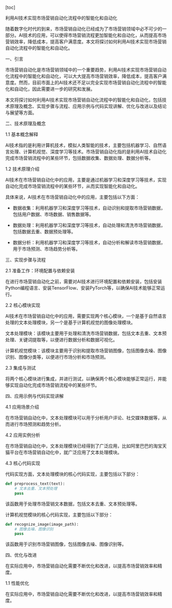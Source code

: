 
[toc]                    
                
                
利用AI技术实现市场营销自动化流程中的智能化和自动化

随着数字化时代的到来，市场营销自动化已经成为了市场营销领域中必不可少的一部分。AI技术的应用，可以使得市场营销流程更加智能化和自动化，从而提高市场营销效率，降低成本，提高客户满意度。本文将探讨如何利用AI技术实现市场营销自动化流程中的智能化和自动化。

一、引言

市场营销自动化是市场营销领域中的一个重要趋势，利用AI技术实现市场营销自动化流程中的智能化和自动化，可以大大提高市场营销效率，降低成本，提高客户满意度。然而，目前市面上的AI技术还不足以完全实现市场营销自动化流程中的智能化和自动化，因此需要进一步的研究和发展。

本文将探讨如何利用AI技术实现市场营销自动化流程中的智能化和自动化，包括技术原理及概念、实现步骤与流程、应用示例与代码实现讲解、优化与改进以及结论与展望等方面。

二、技术原理及概念

1.1 基本概念解释

AI技术指的是利用计算机技术，模拟人类智能的技术，主要包括机器学习、自然语言处理、计算机视觉、深度学习等技术。市场营销自动化指的是利用AI技术自动化完成市场营销流程中的某些环节，包括数据收集、数据处理、数据分析等。

1.2 技术原理介绍

AI技术在市场营销自动化中的应用，主要是通过机器学习和深度学习等技术，实现自动化完成市场营销流程中的某些环节，从而实现智能化和自动化。

具体来说，AI技术在市场营销自动化中的应用，主要包括以下方面：

- 数据收集：利用机器学习和深度学习等技术，自动识别和提取市场营销数据，包括用户数据、市场数据、销售数据等。

- 数据处理：利用机器学习和深度学习等技术，自动处理和清洗市场营销数据，包括数据去重、数据预处理等。

- 数据分析：利用机器学习和深度学习等技术，自动分析和解读市场营销数据，用于市场预测、市场趋势分析等。

三、实现步骤与流程

2.1 准备工作：环境配置与依赖安装

在进行市场营销自动化之前，需要对AI技术进行环境配置和依赖安装，包括安装Python编程语言、安装TensorFlow、安装PyTorch等，以确保AI技术能够正常运行。

2.2 核心模块实现

AI技术在市场营销自动化中的应用，需要实现两个核心模块，一个是基于自然语言处理的文本处理模块，另一个是基于计算机视觉的图像处理模块。

文本处理模块：该模块主要用于处理和清洗市场营销数据，包括文本去重、文本预处理、关键词提取等，以便进行数据分析和数据可视化。

计算机视觉模块：该模块主要用于识别和提取市场营销图像，包括图像去噪、图像识别、图像分类等，以便进行市场分析和市场预测。

2.3 集成与测试

将两个核心模块进行集成，并进行测试，以确保两个核心模块能够正常运行，并能够实现自动化完成市场营销流程中的某些环节。

四、应用示例与代码实现讲解

4.1 应用场景介绍

在市场营销自动化中，文本处理模块可以用于分析用户评论、社交媒体数据等，从而进行市场预测和趋势分析。

4.2 应用实例分析

在市场营销自动化中，文本处理模块已经得到了广泛应用，比如阿里巴巴的淘宝天猫平台在市场营销自动化中，就广泛应用了文本处理模块。

4.3 核心代码实现

代码实现方面，文本处理模块的核心代码实现，主要包括以下部分：

```python
def preprocess_text(text):
    # 文本去重、文本预处理
    pass
```

该函数用于处理市场营销文本数据，包括文本去重、文本预处理等。

计算机视觉模块的核心代码实现，主要包括以下部分：

```python
def recognize_image(image_path):
    # 图像去噪、图像识别
    pass
```

该函数用于识别市场营销图像，包括图像去噪、图像识别等。

四、优化与改进

在实际应用中，市场营销自动化需要不断优化和改进，以提高市场营销效率和精度。

1.1 性能优化

在实际应用中，市场营销自动化需要不断优化和改进，以提高市场营销效率和精度。

